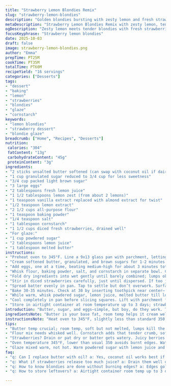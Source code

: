 ```yaml
---
title: "Strawberry Lemon Blondies Remix"
slug: "strawberry-lemon-blondies"
description: "Golden blondies bursting with zesty lemon and fresh strawberries. Butter whipped with sugars till airy; eggs and lemon meld in for tangy moisture. Flour blended with baking powder and cornstarch for tender crumb. Strawberries folded gently to keep texture, baked till edges turn deep gold and toothpick comes with a few moist crumbs. Glaze drizzled warm, tart and sweet balance the rich bars. Notes on ingredient swaps, timing tweaks, visual cues— for cooks who trust sight, smell, feel over clock."
metaDescription: "Strawberry Lemon Blondies Remix with zesty lemon, tender crumb from cornstarch, fresh berries, and a tangy glaze. Baking tips and swaps included."
ogDescription: "Zesty lemon meets tender blondies with fresh strawberries folded in. Tangy glaze seals the deal. Watch edges color and toothpick crumbs for doneness."
focusKeyphrase: "Strawberry lemon blondies"
date: 2025-10-03
draft: false
image: strawberry-lemon-blondies.png
author: "Emma"
prepTime: PT25M
cookTime: PT35M
totalTime: PT60M
recipeYield: "16 servings"
categories: ["Desserts"]
tags:
- "dessert"
- "baking"
- "lemon"
- "strawberries"
- "blondies"
- "glaze"
- "cornstarch"
keywords:
- "lemon blondies"
- "strawberry dessert"
- "blondie glaze"
breadcrumb: ["Home", "Recipes", "Desserts"]
nutrition: 
 calories: "304"
 fatContent: "13g"
 carbohydrateContent: "45g"
 proteinContent: "3g"
ingredients:
- "2 sticks unsalted butter softened (can swap with coconut oil if dairy-free)"
- "1 cup granulated sugar reduced to 3/4 cup for less sweetness"
- "3/4 cup packed light brown sugar"
- "3 large eggs"
- "2 tablespoons fresh lemon juice"
- "1 1/2 tablespoons lemon zest (from about 2 lemons)"
- "1 teaspoon vanilla extract replaced with almond extract for twist"
- "1/2 teaspoon lemon extract"
- "2 1/2 cups all-purpose flour"
- "1 teaspoon baking powder"
- "1/4 teaspoon salt"
- "1 tablespoon cornstarch"
- "1 1/2 cups diced fresh strawberries, drained well"
- "For glaze:"
- "1 cup powdered sugar"
- "2 tablespoons lemon juice"
- "1 tablespoon melted butter"
instructions:
- "Preheat oven to 345°F. Line a 9x13 glass pan with parchment, letting sides overhang for easy lift-out later."
- "Cream softened butter, granulated, and brown sugars for 1-2 minutes until fluffy but not grainy. Stop early if mixture feels greasy or too soft, else bars may spread too much."
- "Add eggs, one at a time, beating medium-high for about 3 minutes total. Scrape bowl often. Mixture loosens, may look curdled— normal. Add lemon juice, zest, vanilla and lemon extract. Beat just until combined; avoid overmixing here to keep air bubbles intact."
- "Whisk flour, baking powder, salt, and cornstarch in separate bowl. Cornstarch key for tender crumb— don’t skip."
- "Fold dry ingredients into wet gently until barely combined; lumps okay. Overmix leads to tougher blondies."
- "Stir in diced strawberries carefully, just until dispersed. If too juicy, drain or pat dry to avoid soggy spots in batter."
- "Spread batter evenly in pan. Tap to settle but don’t overwork. Surface should be slightly textured, not perfectly smooth."
- "Bake 30-35 minutes. Check at 30 by inserting toothpick near center— should come out with few moist crumbs, no wet batter. Edges deepen to warm golden brown with slight crispness. Internal jiggle will set upon cooling."
- "While warm, whisk powdered sugar, lemon juice, melted butter till loose glaze. Spread evenly over blondies to soak in slightly, adding tang against sweet base."
- "Cool completely in pan before slicing squares. Lift with parchment flaps, slice on cutting board for clean edges."
- "Store in airtight container at room temperature up to 3 days; strawberries lose fresh bite after prolonged storage. Freeze unglazed bars for up to 1 month, thaw before glazing."
introduction: "Butter, sugar, and eggs—simple, but boy, do they work. The key? Creaming till fluffy, not melting butter into a pool. Don’t rush or air won’t get trapped, and your blondies go flat. Then comes sharp lemon, zesty, poking through sweet heat from brown sugar. I learned to ditch the standard vanilla for almond extract sometimes, adds a surprising depth that plays nice with strawberries. Folding flour with cornstarch trick for tenderness, stops bars from turning into hockey pucks. Watch edges over baking: golden, firm, cracking slightly— smells citrusy with sugary warmth. Glaze? Not just a garnish but a punch of acid balanced with butter’s richness. Slice with a serrated knife once cold; messy if warm. My kitchen’s tried and true, mistakes included."
ingredientsNote: "Butter is your base fat, room temp helps it cream well; fridge cold means lumps, melted means greasy batter. Granulated sugar can be halved if not into very sweet. Brown sugar adds moisture, depth— don’t skip. Eggs provide structure, freshness critical; older eggs risk flat flavor. Lemon juice and zest both needed: juice for tang, zest for oils and smell. Vanilla extract replaced with almond for a nutty, sophisticated note —play with it. Flour and cornstarch combined for balance—not too dense, still moist. Baking powder quickens rise but don’t substitute with baking soda; outcome differs. Strawberries, use ripe but firm ones; too soggy, and blondies weep. For glaze, powdered sugar and lemon juice is classic; adding melted butter smooths it out—acts like a glue. If no lemon extract, increase zest slightly or add orange zest for variation."
instructionsNote: "Heat oven to 345°F, slightly less than standard 350 to avoid overbrowning edges. Parchment lining crucial for easy removal—have those corners up to grab bars without mess. Cream butter and sugars till color lightens, texture turns fluffy; hear the mixer slowing down and the batter thickening—that’s it. Eggs added slowly so mixture doesn’t break. Mixture looks split mid-beating—don’t panic, happens when acid hits dairy. Dry ingredients folded in gently; skip electric mixer here to avoid gluten overdevelopment. Strawberries folded last, give moist bites but overmix makes batter watery. Spreading batter should not be trowelled smooth. Bake on center rack—edges turn golden, middle slightly soft, jiggle with a gentle shake. Toothpick test more reliable than timer. Glaze applied warm to soak in aroma, not cold or it cracks. Cooling fully is essential; cutting too early ruins shape and texture. Store in cool place, avoid fridge which toughens texture. For freeze-thaw, bars best without glaze to avoid sogginess."
tips:
- "Butter temp crucial; room temp, soft but not melted, lumps kill the air. Cream with sugars till thick, listen for mixer slow down. Too warm butter means greasy batter, bars spread flat. Start slow to hold air bubbles; eggs added one by one helps with structure. Mixture looks curdled? Normal, acid hits dairy mid-beat. Mix time here matters, too long clips air, too short leaves clumps."
- "Flour mix needs whisked well. Cornstarch adds that tender crumb, softens edges, stops tough bars. Baking powder for rise, not soda, else weird flavors or fast rise mess texture. Fold dry into wet carefully, don't overbeat or gluten toughens. Lumps okay! They vanish after bake. Electric mixer skips here to keep crumb soft and avoid rubbery blondies."
- "Strawberries? Drain or pat dry or batter gets watery. Juicy berries make soggy spots. Fold gently, barely mixed in; too much breaks berries and releases more liquid. Spread batter unevenly sometimes; surface slightly bumpy means more texture later, no glass-smooth pressing. Tap pan lightly to settle batter, avoid heavy shaking or too much air loss."
- "Oven temperature 345°F, lower than usual 350 avoids burnt edges. Watch color not time. Toothpick test beats timers; inserted near center, comes out with moist crumbs but no wet batter signals done. Edges deepen golden brown, slightly crisp. Middle jiggles then firms after cooling. Overbake dries bars, underbake leaves gooey mess. Visual and tactile cues guide more than clock."
- "Glaze mixed warm, not hot. Warm powdered sugar with lemon juice and melted butter till loose, pour quickly while blondies still warm to soak in slightly. Too cool glaze cracks or sits on top. Butter in glaze balances acid sharpness, adds richness, acts like glue. Cool completely before slicing or bars crumble. Serrated knife helps cut clean; warm bars tear or smoosh."
faq:
- "q: Can I replace butter with oil? a: Yes, coconut oil works best if dairy-free but texture shifts slightly. Butter adds flavor and creaminess; oil moistens but no fluff. Adjust baking time slightly as oils heat differently. Melt then cool oil instead of creaming for best results."
- "q: What if strawberries release too much juice? a: Drain them well or pat dry before folding in. Overly juicy berries make batter runny and cause soggy spots inside bars. Freeze-dried berries could work but change texture. Adding extra flour mix not advised; breaks balance."
- "q: How to know blondies are done without burning edges? a: Edges golden, firm, slight crispness. Insert toothpick near center; comes out with few moist crumbs, no wet batter. Middle should jiggle lightly but hold shape. Oven temps vary; watch color and texture over strict minutes. Remove immediately once signals appear."
- "q: How to store leftovers? a: Airtight container room temp up to 3 days keeps texture. Strawberries lose bite after long resting. Avoid fridge, dries bars out or makes crumb tough. Freeze unglazed bars up to a month; thaw before glazing. Glaze soggy after freeze if applied first."

---
```

